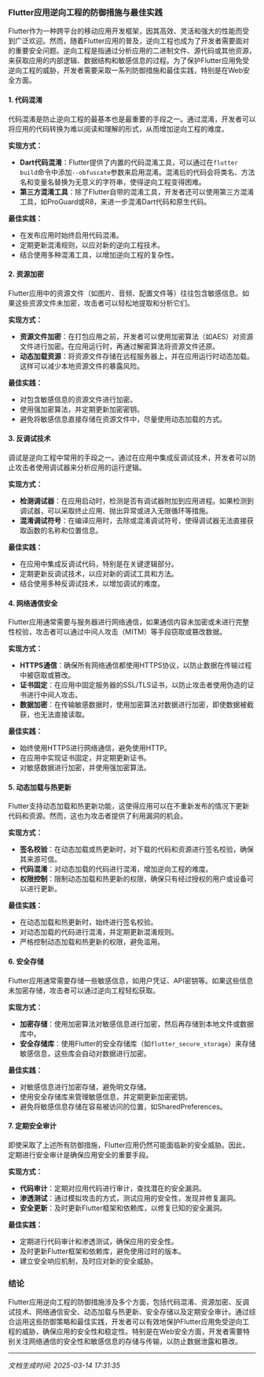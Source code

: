 ### Flutter应用逆向工程的防御措施与最佳实践

Flutter作为一种跨平台的移动应用开发框架，因其高效、灵活和强大的性能而受到广泛欢迎。然而，随着Flutter应用的普及，逆向工程也成为了开发者需要面对的重要安全问题。逆向工程是指通过分析应用的二进制文件、源代码或其他资源，来获取应用的内部逻辑、数据结构和敏感信息的过程。为了保护Flutter应用免受逆向工程的威胁，开发者需要采取一系列防御措施和最佳实践，特别是在Web安全方面。

#### 1. 代码混淆

代码混淆是防止逆向工程的最基本也是最重要的手段之一。通过混淆，开发者可以将应用的代码转换为难以阅读和理解的形式，从而增加逆向工程的难度。

**实现方式：**
- **Dart代码混淆**：Flutter提供了内置的代码混淆工具，可以通过在`flutter build`命令中添加`--obfuscate`参数来启用混淆。混淆后的代码会将类名、方法名和变量名替换为无意义的字符串，使得逆向工程变得困难。
- **第三方混淆工具**：除了Flutter自带的混淆工具，开发者还可以使用第三方混淆工具，如ProGuard或R8，来进一步混淆Dart代码和原生代码。

**最佳实践：**
- 在发布应用时始终启用代码混淆。
- 定期更新混淆规则，以应对新的逆向工程技术。
- 结合使用多种混淆工具，以增加逆向工程的复杂性。

#### 2. 资源加密

Flutter应用中的资源文件（如图片、音频、配置文件等）往往包含敏感信息。如果这些资源文件未加密，攻击者可以轻松地提取和分析它们。

**实现方式：**
- **资源文件加密**：在打包应用之前，开发者可以使用加密算法（如AES）对资源文件进行加密。在应用运行时，再通过解密算法将资源文件还原。
- **动态加载资源**：将资源文件存储在远程服务器上，并在应用运行时动态加载。这样可以减少本地资源文件的暴露风险。

**最佳实践：**
- 对包含敏感信息的资源文件进行加密。
- 使用强加密算法，并定期更新加密密钥。
- 避免将敏感信息直接存储在资源文件中，尽量使用动态加载的方式。

#### 3. 反调试技术

调试是逆向工程中常用的手段之一。通过在应用中集成反调试技术，开发者可以防止攻击者使用调试器来分析应用的运行逻辑。

**实现方式：**
- **检测调试器**：在应用启动时，检测是否有调试器附加到应用进程。如果检测到调试器，可以采取终止应用、抛出异常或进入无限循环等措施。
- **混淆调试符号**：在编译应用时，去除或混淆调试符号，使得调试器无法直接获取函数的名称和位置信息。

**最佳实践：**
- 在应用中集成反调试代码，特别是在关键逻辑部分。
- 定期更新反调试技术，以应对新的调试工具和方法。
- 结合使用多种反调试技术，以增加调试的难度。

#### 4. 网络通信安全

Flutter应用通常需要与服务器进行网络通信，如果通信内容未加密或未进行完整性校验，攻击者可以通过中间人攻击（MITM）等手段窃取或篡改数据。

**实现方式：**
- **HTTPS通信**：确保所有网络通信都使用HTTPS协议，以防止数据在传输过程中被窃取或篡改。
- **证书固定**：在应用中固定服务器的SSL/TLS证书，以防止攻击者使用伪造的证书进行中间人攻击。
- **数据加密**：在传输敏感数据时，使用加密算法对数据进行加密，即使数据被截获，也无法直接读取。

**最佳实践：**
- 始终使用HTTPS进行网络通信，避免使用HTTP。
- 在应用中实现证书固定，并定期更新证书。
- 对敏感数据进行加密，并使用强加密算法。

#### 5. 动态加载与热更新

Flutter支持动态加载和热更新功能，这使得应用可以在不重新发布的情况下更新代码和资源。然而，这也为攻击者提供了利用漏洞的机会。

**实现方式：**
- **签名校验**：在动态加载或热更新时，对下载的代码和资源进行签名校验，确保其来源可信。
- **代码混淆**：对动态加载的代码进行混淆，增加逆向工程的难度。
- **权限控制**：限制动态加载和热更新的权限，确保只有经过授权的用户或设备可以进行更新。

**最佳实践：**
- 在动态加载和热更新时，始终进行签名校验。
- 对动态加载的代码进行混淆，并定期更新混淆规则。
- 严格控制动态加载和热更新的权限，避免滥用。

#### 6. 安全存储

Flutter应用通常需要存储一些敏感信息，如用户凭证、API密钥等。如果这些信息未加密存储，攻击者可以通过逆向工程轻松获取。

**实现方式：**
- **加密存储**：使用加密算法对敏感信息进行加密，然后再存储到本地文件或数据库中。
- **安全存储库**：使用Flutter的安全存储库（如`flutter_secure_storage`）来存储敏感信息，这些库会自动对数据进行加密。

**最佳实践：**
- 对敏感信息进行加密存储，避免明文存储。
- 使用安全存储库来管理敏感信息，并定期更新加密密钥。
- 避免将敏感信息存储在容易被访问的位置，如SharedPreferences。

#### 7. 定期安全审计

即使采取了上述所有防御措施，Flutter应用仍然可能面临新的安全威胁。因此，定期进行安全审计是确保应用安全的重要手段。

**实现方式：**
- **代码审计**：定期对应用代码进行审计，查找潜在的安全漏洞。
- **渗透测试**：通过模拟攻击的方式，测试应用的安全性，发现并修复漏洞。
- **安全更新**：及时更新Flutter框架和依赖库，以修复已知的安全漏洞。

**最佳实践：**
- 定期进行代码审计和渗透测试，确保应用的安全性。
- 及时更新Flutter框架和依赖库，避免使用过时的版本。
- 建立安全响应机制，及时应对新的安全威胁。

### 结论

Flutter应用逆向工程的防御措施涉及多个方面，包括代码混淆、资源加密、反调试技术、网络通信安全、动态加载与热更新、安全存储以及定期安全审计。通过综合运用这些防御策略和最佳实践，开发者可以有效地保护Flutter应用免受逆向工程的威胁，确保应用的安全性和稳定性。特别是在Web安全方面，开发者需要特别关注网络通信的安全性和敏感信息的存储与传输，以防止数据泄露和篡改。

---

*文档生成时间: 2025-03-14 17:31:35*



